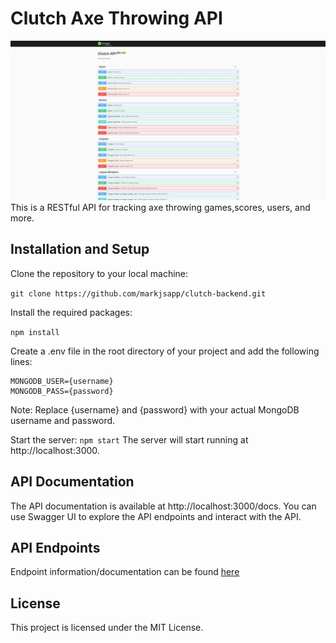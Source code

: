 # Clutch Axe Throwing API
![swagger](./clutch-api.JPG)
This is a RESTful API for tracking axe throwing games,scores, users, and more.

## Installation and Setup
Clone the repository to your local machine:

```git clone https://github.com/markjsapp/clutch-backend.git```

Install the required packages:

```npm install```

Create a .env file in the root directory of your project and add the following lines:

```MONGODB_URI=mongodb+srv:/{username}:{password}@clutch-backend-api.zwp2x1e.mongodb.net/?retryWrites=true&w=majority
MONGODB_USER={username}
MONGODB_PASS={password}
```

Note: Replace {username} and {password} with your actual MongoDB username and password.

Start the server: ```npm start```
The server will start running at http://localhost:3000.

## API Documentation

The API documentation is available at http://localhost:3000/docs. You can use Swagger UI to explore the API endpoints and interact with the API.

## API Endpoints
Endpoint information/documentation can be found [here](https://clutch-axe-api.s3.amazonaws.com/docs/index.html)

## License

This project is licensed under the MIT License.